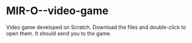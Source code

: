# MIR-O--video-game
Video game developed on Scratch. Download the files and double-click to open them. It should send you to the game.
